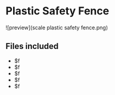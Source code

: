 ﻿# Plastic Safety Fence

![preview](scale plastic safety fence.png)

## Files included

- $f
- $f
- $f
- $f
- $f

